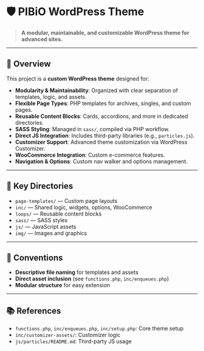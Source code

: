 
# 🛡️ PIBiO WordPress Theme

> **A modular, maintainable, and customizable WordPress theme for advanced sites.**

---

## 🚀 Overview

This project is a **custom WordPress theme** designed for:

- **Modularity & Maintainability**: Organized with clear separation of templates, logic, and assets.
- **Flexible Page Types**: PHP templates for archives, singles, and custom pages.
- **Reusable Content Blocks**: Cards, accordions, and more in dedicated directories.
- **SASS Styling**: Managed in `sass/`, compiled via PHP workflow.
- **Direct JS Integration**: Includes third-party libraries (e.g., `particles.js`).
- **Customizer Support**: Advanced theme customization via WordPress Customizer.
- **WooCommerce Integration**: Custom e-commerce features.
- **Navigation & Options**: Custom nav walker and options management.

---

## 📁 Key Directories

- `page-templates/` — Custom page layouts
- `inc/` — Shared logic, widgets, options, WooCommerce
- `loops/` — Reusable content blocks
- `sass/` — SASS styles
- `js/` — JavaScript assets
- `img/` — Images and graphics

---

## 📝 Conventions

- **Descriptive file naming** for templates and assets
- **Direct asset inclusion** (see `functions.php`, `inc/enqueues.php`)
- **Modular structure** for easy extension

---

## 📚 References

- `functions.php`, `inc/enqueues.php`, `inc/setup.php`: Core theme setup
- `inc/customizer-assets/`: Customizer logic
- `js/particles/README.md`: Third-party JS usage
